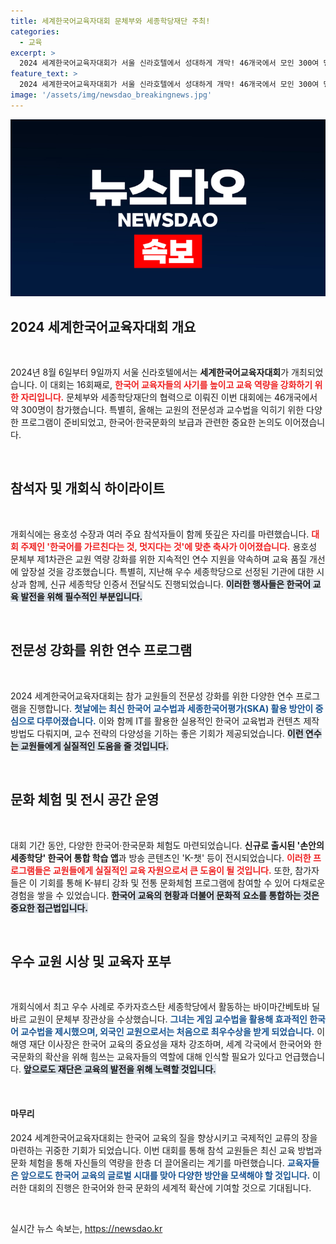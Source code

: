 ```yaml
---
title: 세계한국어교육자대회 문체부와 세종학당재단 주최!
categories:
  - 교육
excerpt: >
  2024 세계한국어교육자대회가 서울 신라호텔에서 성대하게 개막! 46개국에서 모인 300여 명의 한국어 교육자들, 최신 교수법부터 K-뷰티 강좌까지 다양한 프로그램으로 한국어와 문화를 배운다. 교원들 간의 협력과 교류의 장이 열리며, 한국어 교육의 미래가 밝아진다!
feature_text: >
  2024 세계한국어교육자대회가 서울 신라호텔에서 성대하게 개막! 46개국에서 모인 300여 명의 한국어 교육자들, 최신 교수법부터 K-뷰티 강좌까지 다양한 프로그램으로 한국어와 문화를 배운다. 교원들 간의 협력과 교류의 장이 열리며, 한국어 교육의 미래가 밝아진다!
image: '/assets/img/newsdao_breakingnews.jpg'
---
```


<p><img src="/assets/img/newsdao_breakingnews.jpg" alt="pcversion 속보" /></p>

<h2 data-ke-size="size26">2024 세계한국어교육자대회 개요</h2>

<p data-ke-size="size16">&nbsp;</p>

<p>2024년 8월 6일부터 9일까지 서울 신라호텔에서는 <b>세계한국어교육자대회</b>가 개최되었습니다. 이 대회는 16회째로, <b><span style="color: #ee2323;">한국어 교육자들의 사기를 높이고 교육 역량을 강화하기 위한 자리입니다.</span></b> 문체부와 세종학당재단의 협력으로 이뤄진 이번 대회에는 46개국에서 약 300명이 참가했습니다. 특별히, 올해는 교원의 전문성과 교수법을 익히기 위한 다양한 프로그램이 준비되었고, 한국어·한국문화의 보급과 관련한 중요한 논의도 이어졌습니다. </p>

<p data-ke-size="size16">&nbsp;</p>

<h2 data-ke-size="size26">참석자 및 개회식 하이라이트</h2>

<p data-ke-size="size16">&nbsp;</p>

<p>개회식에는 용호성 수장과 여러 주요 참석자들이 함께 뜻깊은 자리를 마련했습니다. <b><span style="color: #ee2323;">대회 주제인 '한국어를 가르친다는 것, 멋지다는 것'에 맞춘 축사가 이어졌습니다.</span></b> 용호성 문체부 제1차관은 교원 역량 강화를 위한 지속적인 연수 지원을 약속하며 교육 품질 개선에 앞장설 것을 강조했습니다. 특별히, 지난해 우수 세종학당으로 선정된 기관에 대한 시상과 함께, 신규 세종학당 인증서 전달식도 진행되었습니다. <b><span style="background-color: #21538527;">이러한 행사들은 한국어 교육 발전을 위해 필수적인 부분입니다.</span></b></p>

<p data-ke-size="size16">&nbsp;</p>

<h2 data-ke-size="size26">전문성 강화를 위한 연수 프로그램</h2>

<p data-ke-size="size16">&nbsp;</p>

<p>2024 세계한국어교육자대회는 참가 교원들의 전문성 강화를 위한 다양한 연수 프로그램을 진행합니다. <b><span style="color: #1a5490;">첫날에는 최신 한국어 교수법과 세종한국어평가(SKA) 활용 방안이 중심으로 다루어졌습니다.</span></b> 이와 함께 IT를 활용한 실용적인 한국어 교육법과 컨텐츠 제작 방법도 다뤄지며, 교수 전략의 다양성을 기하는 좋은 기회가 제공되었습니다. <b><span style="background-color: #21538527;">이런 연수는 교원들에게 실질적인 도움을 줄 것입니다.</span></b></p>

<p data-ke-size="size16">&nbsp;</p>

<h2 data-ke-size="size26">문화 체험 및 전시 공간 운영</h2>

<p data-ke-size="size16">&nbsp;</p>

<p>대회 기간 동안, 다양한 한국어·한국문화 체험도 마련되었습니다. <b>신규로 출시된 '손안의 세종학당' 한국어 통합 학습 앱</b>과 방송 콘텐츠인 'K-챗' 등이 전시되었습니다. <b><span style="color: #ee2323;">이러한 프로그램들은 교원들에게 실질적인 교육 자원으로서 큰 도움이 될 것입니다.</span></b> 또한, 참가자들은 이 기회를 통해 K-뷰티 강좌 및 전통 문화체험 프로그램에 참여할 수 있어 다채로운 경험을 쌓을 수 있었습니다. <b><span style="background-color: #21538527;">한국어 교육의 현황과 더불어 문화적 요소를 통합하는 것은 중요한 접근법입니다.</span></b></p>

<p data-ke-size="size16">&nbsp;</p>

<h2 data-ke-size="size26">우수 교원 시상 및 교육자 포부</h2>

<p data-ke-size="size16">&nbsp;</p>

<p>개회식에서 최고 우수 사례로 주카자흐스탄 세종학당에서 활동하는 바이마간베토바 딜바르 교원이 문체부 장관상을 수상했습니다. <b><span style="color: #1a5490;">그녀는 게임 교수법을 활용해 효과적인 한국어 교수법을 제시했으며, 외국인 교원으로서는 처음으로 최우수상을 받게 되었습니다.</span></b> 이해영 재단 이사장은 한국어 교육의 중요성을 재차 강조하며, 세계 각국에서 한국어와 한국문화의 확산을 위해 힘쓰는 교육자들의 역할에 대해 인식할 필요가 있다고 언급했습니다. <b><span style="background-color: #21538527;">앞으로도 재단은 교육의 발전을 위해 노력할 것입니다.</span></b></p>

<p data-ke-size="size16">&nbsp;</p>

<h4>마무리</h4>

<p>2024 세계한국어교육자대회는 한국어 교육의 질을 향상시키고 국제적인 교류의 장을 마련하는 귀중한 기회가 되었습니다. 이번 대회를 통해 참석 교원들은 최신 교육 방법과 문화 체험을 통해 자신들의 역량을 한층 더 끌어올리는 계기를 마련했습니다. <b><span style="color: #1a5490;">교육자들은 앞으로도 한국어 교육의 글로벌 시대를 맞아 다양한 방안을 모색해야 할 것입니다.</span></b> 이러한 대회의 진행은 한국어와 한국 문화의 세계적 확산에 기여할 것으로 기대됩니다. </p>

<p data-ke-size="size16">&nbsp;</p>
실시간 뉴스 속보는, <a href="https://newsdao.kr" rel="dofollow">https://newsdao.kr</a>


